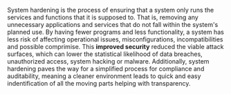 System hardening is the process of ensuring that a system only runs the services and functions that it is supposed to. That is, removing any unnecessary applications and services that do not fall within the system's planned use. By having fewer programs and less functionality, a system has less risk of affecting operational issues, misconfigurations, incompatibilities and possible comprimise. This **improved security** reduced the viable attack surfaces, which can lower the statistical likelihood of data breaches, unauthorized access, system hacking or malware. Additionally, system hardening paves the way for a simplified process for compliance and auditability, meaning a cleaner environment leads to quick and easy indentification of all the moving parts helping with transparency.
